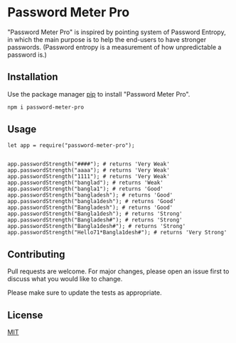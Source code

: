 # Password Meter Pro

"Password Meter Pro" is inspired by pointing system of Password Entropy, in which the main purpose is to help the end-users to have stronger passwords. (Password entropy is a measurement of how unpredictable a password is.)

## Installation

Use the package manager [pip](https://www.npmjs.com/package/password-meter-pro) to install "Password Meter Pro".

```bash
npm i password-meter-pro

```

## Usage

```nodejs
let app = require("password-meter-pro");


app.passwordStrength("####"); # returns 'Very Weak'
app.passwordStrength("aaaa"); # returns 'Very Weak'
app.passwordStrength("1111"); # returns 'Very Weak'
app.passwordStrength("banglad"); # returns 'Weak'
app.passwordStrength("bangla1"); # returns 'Good'
app.passwordStrength("bangladesh"); # returns 'Good'
app.passwordStrength("bangla1desh"); # returns 'Good'
app.passwordStrength("Bangladesh"); # returns 'Good'
app.passwordStrength("Bangla1desh"); # returns 'Strong'
app.passwordStrength("Bangladesh#"); # returns 'Strong'
app.passwordStrength("Bangla1desh#"); # returns 'Strong'
app.passwordStrength("Hello71*Bangla1desh#"); # returns 'Very Strong'
```

## Contributing
Pull requests are welcome. For major changes, please open an issue first to discuss what you would like to change.

Please make sure to update the tests as appropriate.

## License
[MIT](https://choosealicense.com/licenses/mit/)